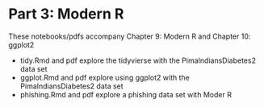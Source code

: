 # Part 3: Modern R

These notebooks/pdfs accompany Chapter 9: Modern R and Chapter 10: ggplot2

* tidy.Rmd and pdf explore the tidyvierse with the PimaIndiansDiabetes2 data set
* ggplot.Rmd and pdf explore using ggplot2 with the PimaIndiansDiabetes2 data set
* phishing.Rmd and pdf explore a phishing data set with Moder R

